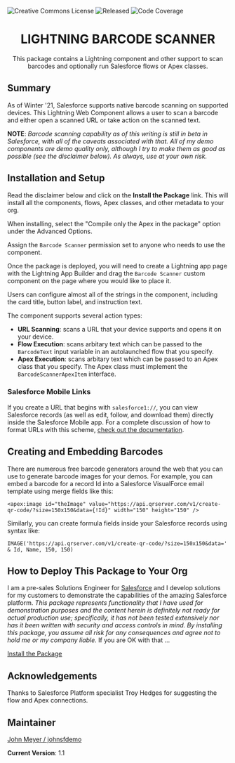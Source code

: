 ![Creative Commons License](https://img.shields.io/badge/license-Creative%20Commons-success) ![Released](https://img.shields.io/badge/status-Released-success) ![Code Coverage](https://img.shields.io/badge/code%20coverage-100%25-success)

<h1 align="center">LIGHTNING BARCODE SCANNER</h1>
<p align="center">
This package contains a Lightning component and other support to scan barcodes and optionally run Salesforce flows or Apex classes.
</p>

## Summary

As of Winter '21, Salesforce supports native barcode scanning on supported devices. This Lightning Web Component allows a user to scan a barcode and either open a scanned URL or take action on the scanned text.

**NOTE**: *Barcode scanning capability as of this writing is still in beta in Salesforce, with all of the caveats associated with that. All of my demo components are demo quality only, although I try to make them as good as possible (see the disclaimer below). As always, use at your own risk.*

## Installation and Setup

Read the disclaimer below and click on the **Install the Package** link. This will install all the components, flows, Apex classes, and other metadata to your org.

When installing, select the "Compile only the Apex in the package" option under the Advanced Options.

Assign the `Barcode Scanner` permission set to anyone who needs to use the component.

Once the package is deployed, you will need to create a Lightning app page with the Lightning App Builder and drag the `Barcode Scanner` custom component on the page where you would like to place it.

Users can configure almost all of the strings in the component, including the card title, button label, and instruction text.

The component supports several action types:

- **URL Scanning**: scans a URL that your device supports and opens it on your device.
- **Flow Execution**: scans arbitary text which can be passed to the `BarcodeText` input variable in an autolaunched flow that you specify.
- **Apex Execution**: scans arbitary text which can be passed to an Apex class that you specify. The Apex class must implement the `BarcodeScannerApexItem` interface.

### Salesforce Mobile Links

If you create a URL that begins with `salesforce1://`, you can view Salesforce records (as well as edit, follow, and download them) directly inside the Salesforce Mobile app. For a complete discussion of how to format URLs with this scheme, [check out the documentation](https://resources.docs.salesforce.com/sfdc/pdf/salesforce1_url_schemes.pdf).

## Creating and Embedding Barcodes

There are numerous free barcode generators around the web that you can use to generate barcode images for your demos. For example, you can embed a barcode for a record Id into a Salesforce VisualForce email template using merge fields like this:
```
<apex:image id="theImage" value="https://api.qrserver.com/v1/create-qr-code/?size=150x150&data={!Id}" width="150" height="150" />
```
Similarly, you can create formula fields inside your Salesforce records using syntax like:
```
IMAGE('https://api.qrserver.com/v1/create-qr-code/?size=150x150&data=' & Id, Name, 150, 150)
```

## How to Deploy This Package to Your Org

I am a pre-sales Solutions Engineer for [Salesforce](https://www.salesforce.com) and I develop solutions for my customers to demonstrate the capabilities of the amazing Salesforce platform. _This package represents functionality that I have used for demonstration purposes and the content herein is definitely not ready for actual production use; specifically, it has not been tested extensively nor has it been written with security and access controls in mind. By installing this package, you assume all risk for any consequences and agree not to hold me or my company liable._ If you are OK with that ...

[Install the Package](https://login.salesforce.com/packaging/installPackage.apexp?p0=04t2E000003ocF1QAI)

## Acknowledgements

Thanks to Salesforce Platform specialist Troy Hedges for suggesting the flow and Apex connections.

## Maintainer

[John Meyer / johnsfdemo](https://github.com/johnsfdemo)

**Current Version**: 1.1
